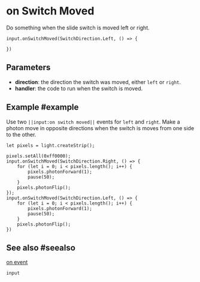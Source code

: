 # on Switch Moved

Do something when the slide switch is moved left or right.

```sig
input.onSwitchMoved(SwitchDirection.Left, () => {

})
```
## Parameters

* **direction**: the direction the switch was moved, either `left` or `right`.
* **handler**: the code to run when the switch is moved.

## Example #example

Use two ``||input:on switch moved||`` events for `left` and `right`. Make a photon move in opposite directions
when the switch is moves from one side to the other.

```blocks
let pixels = light.createStrip();

pixels.setAll(0xff0000);
input.onSwitchMoved(SwitchDirection.Right, () => {
    for (let i = 0; i < pixels.length(); i++) {
        pixels.photonForward(1);
        pause(50);
    }
    pixels.photonFlip();
});
input.onSwitchMoved(SwitchDirection.Left, () => {
    for (let i = 0; i < pixels.length(); i++) {
        pixels.photonForward(1);
        pause(50);
    }
    pixels.photonFlip();
})
```

## See also #seealso

[on event](/reference/input/button/on-event)

```package
input
```